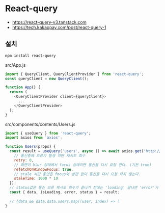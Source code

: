 # React-query
* https://react-query-v3.tanstack.com
* https://tech.kakaopay.com/post/react-query-1

## 설치
```sh
npm install react-query
```

src/App.js
```js
import { QueryClient, QueryClientProvider } from 'react-query';
const queryClient = new QueryClient();

function App() {
  return (
    <QueryClientProvider client={queryClient}>
      ...
    </QueryClientProvider>  
  );
}
```

src/components/contents/Users.js
```js
import { useQuery } from 'react-query';
import axios from 'axios';

function Users(props) {
  const result = useQuery('users', async () => await axios.get('http://localhost:3100/api/v1/users'), {
    // 통신중에 오류가 발생 하면 재시도 회수  
    retry: 0,
    // 화면이 blur 상태에서 focus 상태이면 통신을 다시 요청 한다. (기본 true)
    refetchOnWindowFocus: true,
    // stale 시간 동안은 focus와 상관 없이 통신을 다시 요청 하지 않는다.
    staleTime: 1000 * 10
  });
  // status값은 통신 오류 재시도 회수가 끝나기 전에는 'loading' 끝나면 'error'가 된다.
  const { data, isLoading, error, status } = result;
  
  // {data && data.data.users.map((user, index) => (
}
```
